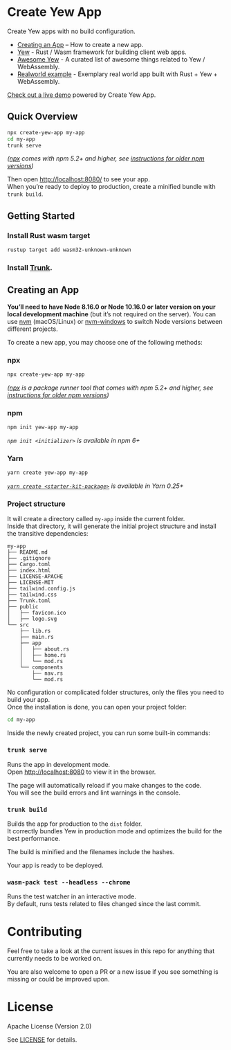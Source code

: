 # Create Yew App

Create Yew apps with no build configuration.

- [Creating an App](#creating-an-app) – How to create a new app.
- [Yew](https://github.com/yewstack/yew) - Rust / Wasm framework for building client web apps.
- [Awesome Yew](https://github.com/jetli/awesome-yew) - A curated list of awesome things related to Yew / WebAssembly.
- [Realworld example](https://github.com/jetli/rust-yew-realworld-example-app) - Exemplary real world app built with Rust + Yew + WebAssembly.

[Check out a live demo](https://jetli.github.io/create-yew-app/) powered by Create Yew App.

## Quick Overview

```sh
npx create-yew-app my-app
cd my-app
trunk serve
```

_([npx](https://medium.com/@maybekatz/introducing-npx-an-npm-package-runner-55f7d4bd282b) comes with npm 5.2+ and higher, see [instructions for older npm versions](https://gist.github.com/gaearon/4064d3c23a77c74a3614c498a8bb1c5f))_

Then open [http://localhost:8080/](http://localhost:8080/) to see your app.<br/>
When you’re ready to deploy to production, create a minified bundle with `trunk build`.

## Getting Started

### Install Rust wasm target

```sh
rustup target add wasm32-unknown-unknown
```

### Install [Trunk](https://trunkrs.dev).

## Creating an App

**You’ll need to have Node 8.16.0 or Node 10.16.0 or later version on your local development machine** (but it’s not required on the server). You can use [nvm](https://github.com/creationix/nvm#installation) (macOS/Linux) or [nvm-windows](https://github.com/coreybutler/nvm-windows#node-version-manager-nvm-for-windows) to switch Node versions between different projects.

To create a new app, you may choose one of the following methods:

### npx

```sh
npx create-yew-app my-app
```

_([npx](https://medium.com/@maybekatz/introducing-npx-an-npm-package-runner-55f7d4bd282b) is a package runner tool that comes with npm 5.2+ and higher, see [instructions for older npm versions](https://gist.github.com/gaearon/4064d3c23a77c74a3614c498a8bb1c5f))_

### npm

```sh
npm init yew-app my-app
```

_`npm init <initializer>` is available in npm 6+_

### Yarn

```sh
yarn create yew-app my-app
```

_[`yarn create <starter-kit-package>`](https://yarnpkg.com/lang/en/docs/cli/create/) is available in Yarn 0.25+_

### Project structure

It will create a directory called `my-app` inside the current folder.<br/>
Inside that directory, it will generate the initial project structure and install the transitive dependencies:

```
my-app
├── README.md
├── .gitignore
├── Cargo.toml
├── index.html
├── LICENSE-APACHE
├── LICENSE-MIT
├── tailwind.config.js
├── tailwind.css
├── Trunk.toml
├── public
│   ├── favicon.ico
│   ├── logo.svg
└── src
    ├── lib.rs
    ├── main.rs
    ├── app
    │   ├── about.rs
    │   ├── home.rs
    │   └── mod.rs
    └── components
        ├── nav.rs
        └── mod.rs
```
No configuration or complicated folder structures, only the files you need to build your app.<br>
Once the installation is done, you can open your project folder:

```sh
cd my-app
```

Inside the newly created project, you can run some built-in commands:

### `trunk serve`

Runs the app in development mode.<br>
Open [http://localhost:8080](http://localhost:8080) to view it in the browser.

The page will automatically reload if you make changes to the code.<br>
You will see the build errors and lint warnings in the console.

### `trunk build`

Builds the app for production to the `dist` folder.<br>
It correctly bundles Yew in production mode and optimizes the build for the best performance.

The build is minified and the filenames include the hashes.<br>

Your app is ready to be deployed.

### `wasm-pack test --headless --chrome`

Runs the test watcher in an interactive mode.<br>
By default, runs tests related to files changed since the last commit.

# Contributing

Feel free to take a look at the current issues in this repo for anything that currently needs to be worked on.

You are also welcome to open a PR or a new issue if you see something is missing or could be improved upon.

# License

Apache License (Version 2.0)

See [LICENSE](./LICENSE) for details.
